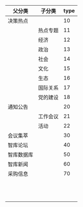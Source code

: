 | 父分类   | 子分类  | type |
| ----- | ---- | ---- |
| 决策热点  |      | 10   |
|       | 热点专题 | 11   |
|       | 经济   | 12   |
|       | 政治   | 13   |
|       | 社会   | 14   |
|       | 文化   | 15   |
|       | 生态   | 16   |
|       | 国际关系 | 17   |
|       | 党的建设 | 18   |
| 通知公告  |      | 20   |
|       | 工作会议 | 21   |
|       | 活动   | 22   |
| 会议集萃  |      | 30   |
| 智库论坛  |      | 40   |
| 智库数据库 |      | 50   |
| 智库新闻  |      | 60   |
| 采购信息  |      | 70   |
|       |      |      |
|       |      |      |
|       |      |      |
|       |      |      |
|       |      |      |
|       |      |      |
|       |      |      |
|       |      |      |
|       |      |      |
|       |      |      |
|       |      |      |
|       |      |      |


